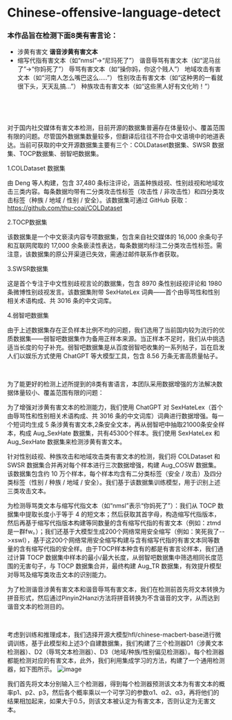 # Chinese-offensive-language-detect
### 本作品旨在检测下面8类有害言论：
* 涉黄有害文
 **谐音涉黄有害文本**
* 缩写代指有害文本（如“nmsl”→“尼玛死了”）
 谐音辱骂有害文本（如“泥马丝了”→“你妈死了”）
 辱骂有害文本（如“操你妈，你这个贱人”）
 地域攻击有害文本（如“河南人怎么嘴巴这么.....”）
 性别攻击有害文本（如“这种男的一看就很下头，天天乱搞...”）
 种族攻击有害文本（如“这些黑人好有文化哟！”）

﻿

﻿

对于国内社交媒体有害文本检测，目前开源的数据集普遍存在体量较小、覆盖范围有限的问题。尽管国外数据集数量较多，但翻译后往往不符合中文语境中的地道表达。当前可获取的中文开源数据集主要有三个：COLDataset数据集、SWSR 数据集、TOCP数据集、弱智吧数据集。

1.COLDataset 数据集

由 Deng 等人构建，包含 37,480 条标注评论，涵盖种族歧视、性别歧视和地域攻击三类内容。每条数据均带有二分类攻击性标签（攻击性 / 非攻击性）和四分类攻击标签（种族 / 地域 / 性别 / 安全）。该数据集可通过 GitHub 获取：https://github.com/thu-coai/COLDataset﻿﻿

2.TOCP数据集

该数据集是一个中文亵渎内容专项数据集，包含来自社交媒体的 16,000 余条句子和互联网爬取的 17,000 余条亵渎性表达，每条数据均标注二分类攻击性标签。需注意，该数据集的原公开渠道已失效，需通过邮件联系作者获取。﻿﻿

3.SWSR数据集

这是首个专注于中文性别歧视言论的数据集，包含 8970 条性别歧视评论和 1980 条微博性别歧视发言。该数据集附带 SexHateLex 词典——首个由辱骂性和性别相关术语构成、共 3016 条的中文词库。

4.弱智吧数据集

由于上述数据集存在正负样本比例不均的问题，我们选用了当前国内较为流行的优质数据集——弱智吧数据集作为备用正样本来源。当正样本不足时，我们从中挑选适当长度的句子补充。弱智吧数据集是从百度弱智吧收集的一系列帖子，旨在启发人们以娱乐方式使用 ChatGPT 等大模型工具，包含 8.56 万条无害高质量帖子。

 

﻿﻿ 

为了能更好的检测上述所提到的8类有害语言，本团队采用数据增强的方法解决数据体量较小、覆盖范围有限的问题：

为了增强对涉黄有害文本的检测能力，我们使用 ChatGPT 对 SexHateLex（首个由辱骂性和性别相关术语构成、共 3016 条的中文词库）词典进行数据增强。每一个短词均生成 5 条涉黄有害文本,2条安全文本，再从弱智吧中抽取21000条安全样本，构成 Aug_SexHate 数据集，共有45300个样本。我们使用 SexHateLex 和 Aug_SexHate 数据集来检测涉黄有害文本。

针对性别歧视、种族攻击和地域攻击类有害文本的检测，我们将 COLDataset 和 SWSR 数据集合并再对每个样本进行三次数据增强，构建 Aug_COSW 数据集。该数据集包含约 10 万个样本，每个样本均含有二分类标签（安全 / 攻击）及四分类标签（性别 / 种族 / 地域 / 安全）。我们基于该数据集训练模型，用于识别上述三类攻击文本。

为检测辱骂类文本与缩写代指文本（如“nmsl”表示“你妈死了”）：我们从 TOCP 数据集中提取长度小于等于 4 的短文本；然后获取其首字母，构造缩写代指版本，然后再基于缩写代指版本构建等同数量的含有缩写代指的有害文本（例如：ztmd是一群fw。）；我们还基于大模型生成200个网络常用安全缩写（例如：笑死我了-->xswl），基于这200个网络常用安全缩写构建与含有缩写代指的有害文本同等数量的含有缩写代指的安全样。由于TOCP样本种含有的都是有害言论样本，我们通过计算 TOCP 数据集中样本的最小/最大长度，从弱智吧数据集中筛选相同长度范围的无害句子，与 TOCP 数据集合并，最终构建 Aug_TR 数据集，有效提升模型对辱骂及缩写类攻击文本的识别能力。

为了检测谐音涉黄有害文本和谐音辱骂有害文本，我们在检测前首先将文本转换为拼音形式，然后通过Pinyin2Hanzi方法将拼音转换为不含谐音的文字，从而达到谐音文本的检测目的。
﻿

﻿

考虑到训练和推理成本，我们选择开源大模型hfl/chinese-macbert-base进行微调训练，基于此模型和上述3个自建数据集，我们构建了三个检测器D1（涉黄文本检测器）、D2（辱骂文本检测器）、D3（地域/种族/性别偏见检测器）。每个检测器都能检测对应的有害文本，此外，我们利用集成学习的方法，构建了一个通用检测器，如下图所示。
![image](https://github.com/user-attachments/assets/018dcd2b-4160-4dda-be6f-f8f68c1e5909)
﻿﻿﻿

我们首先将文本分别输入三个检测器，得到每个检测器预测该文本为有害文本的概率p1、p2、p3，然后各个概率乘以一个可学习的参数α1、α2、α3，再将他们的结果相加起来，如果大于0.5，则该文本被认定为有害文本，否则认定为无害文本。
